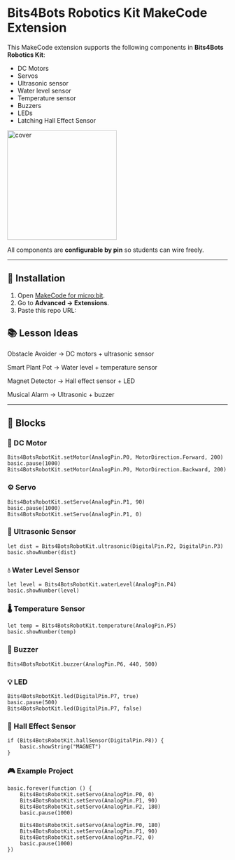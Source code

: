 # Bits4Bots Robotics Kit MakeCode Extension

This MakeCode extension supports the following components in **Bits4Bots Robotics Kit**:

- DC Motors  
- Servos  
- Ultrasonic sensor  
- Water level sensor  
- Temperature sensor  
- Buzzers  
- LEDs  
- Latching Hall Effect Sensor
  
<img width="250" height="250" alt="cover" src="https://github.com/user-attachments/assets/8b86cfd8-fd4a-40b8-aa74-04110b9e99b0" />

All components are **configurable by pin** so students can wire freely.

---

## 🚀 Installation

1. Open [MakeCode for micro:bit](https://makecode.microbit.org/).  
2. Go to **Advanced → Extensions**.  
3. Paste this repo URL:  


## 📚 Lesson Ideas

Obstacle Avoider → DC motors + ultrasonic sensor

Smart Plant Pot → Water level + temperature sensor

Magnet Detector → Hall effect sensor + LED

Musical Alarm → Ultrasonic + buzzer


---

## 🧩 Blocks

### 🚗 DC Motor
```blocks
Bits4BotsRobotKit.setMotor(AnalogPin.P0, MotorDirection.Forward, 200)
basic.pause(1000)
Bits4BotsRobotKit.setMotor(AnalogPin.P0, MotorDirection.Backward, 200)
```

### ⚙️ Servo
```blocks
Bits4BotsRobotKit.setServo(AnalogPin.P1, 90)
basic.pause(1000)
Bits4BotsRobotKit.setServo(AnalogPin.P1, 0)
```

### 📏 Ultrasonic Sensor
```blocks
let dist = Bits4BotsRobotKit.ultrasonic(DigitalPin.P2, DigitalPin.P3)
basic.showNumber(dist)
```

### 💧 Water Level Sensor
```blocks
let level = Bits4BotsRobotKit.waterLevel(AnalogPin.P4)
basic.showNumber(level)
```

### 🌡️ Temperature Sensor
```blocks
let temp = Bits4BotsRobotKit.temperature(AnalogPin.P5)
basic.showNumber(temp)
```

### 🔔 Buzzer
```blocks
Bits4BotsRobotKit.buzzer(AnalogPin.P6, 440, 500)
```

### 💡 LED
```blocks
Bits4BotsRobotKit.led(DigitalPin.P7, true)
basic.pause(500)
Bits4BotsRobotKit.led(DigitalPin.P7, false)
```


### 🧲 Hall Effect Sensor
```blocks
if (Bits4BotsRobotKit.hallSensor(DigitalPin.P8)) {
    basic.showString("MAGNET")
}
```

### 🎮 Example Project
```blocks
basic.forever(function () {
    Bits4BotsRobotKit.setServo(AnalogPin.P0, 0)
    Bits4BotsRobotKit.setServo(AnalogPin.P1, 90)
    Bits4BotsRobotKit.setServo(AnalogPin.P2, 180)
    basic.pause(1000)

    Bits4BotsRobotKit.setServo(AnalogPin.P0, 180)
    Bits4BotsRobotKit.setServo(AnalogPin.P1, 90)
    Bits4BotsRobotKit.setServo(AnalogPin.P2, 0)
    basic.pause(1000)
})
```

